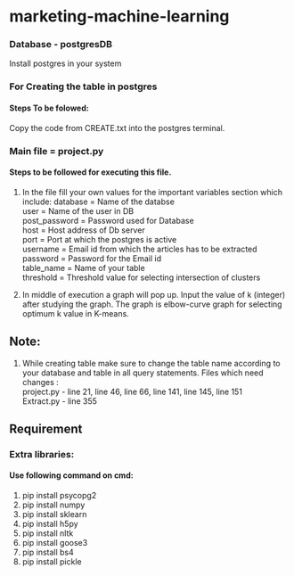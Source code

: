 # marketing-machine-learning

### Database - postgresDB
Install postgres in your system

### For Creating the table in postgres
#### Steps To be folowed: 
Copy the code from CREATE.txt into the postgres terminal.


### Main file = project.py
#### Steps to be followed for executing this file.

1. In the file fill your own values for the important variables section which include:
   database = Name of the databse       
   user = Name of the user in DB              
   post_password = Password used for Database     
   host = Host address of Db server      
   port = Port at which the postgres is active      
   username = Email id from which the articles has to be extracted       
   password = Password for the Email id      
   table_name = Name of your table       
   threshold = Threshold value for selecting intersection of clusters       

2. In middle of execution a graph will pop up. Input the value of k (integer) after studying the graph.
   The graph is elbow-curve graph for selecting optimum k value in K-means.
   
## Note:
1. While creating table make sure to change the table name according to your database and table in all query statements.
   Files which need changes :               
   project.py - line 21, line 46, line 66, line 141, line 145, line 151      
   Extract.py - line 355     
   
   
## Requirement
### Extra libraries:
#### Use following command on cmd:
1. pip install psycopg2    
2. pip install numpy      
3. pip install sklearn      
4. pip install h5py      
5. pip install nltk     
6. pip install goose3     
7. pip install bs4      
8. pip install pickle      
